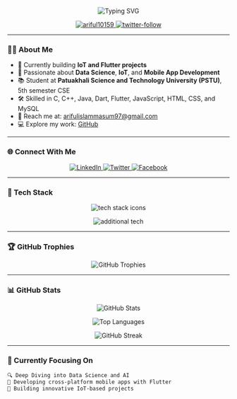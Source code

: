 <!-- Animated Typing Header -->
<p align="center">
  <img src="https://readme-typing-svg.demolab.com?font=Fira+Code&duration=4000&pause=1000&center=true&width=535&lines=Hi+%F0%9F%91%8B%2C+I'm+Ariful+Islam+Masum;A+Tech-Enthusiast+%F0%9F%92%BB;Flutter+%7C+C%2B%2B+%7C+Data+Science;Always+Learning+%F0%9F%93%9A" alt="Typing SVG" />
</p>

<p align="center">
  <a href="https://github.com/ariful10159">
    <img src="https://komarev.com/ghpvc/?username=ariful10159&label=Profile+views&color=0e75b6&style=flat" alt="ariful10159" />
  </a>
  <a href="https://twitter.com/your_twitter_here">
    <img src="https://img.shields.io/twitter/follow/your_twitter_here?logo=twitter&style=flat-square" alt="twitter-follow" />
  </a>
</p>

---

### 👨‍💻 About Me

- 🔭 Currently building **IoT and Flutter projects**  
- 🧠 Passionate about **Data Science**, **IoT**, and **Mobile App Development**  
- 📚 Student at **Patuakhali Science and Technology University (PSTU)**, 5th semester CSE  
- 🛠️ Skilled in C, C++, Java, Dart, Flutter, JavaScript, HTML, CSS, and MySQL  
- 📧 Reach me at: [arifulislammasum97@gmail.com](mailto:arifulislammasum97@gmail.com)  
- 💻 Explore my work: [GitHub](https://github.com/ariful10159)  

---

### 🌐 Connect With Me

<p align="center">
  <a href="https://linkedin.com/in/your-linkedin-here">
    <img src="https://skillicons.dev/icons?i=linkedin" alt="LinkedIn" />
  </a>
  <a href="https://twitter.com/your_twitter_here">
    <img src="https://skillicons.dev/icons?i=twitter" alt="Twitter" />
  </a>
  <a href="https://facebook.com/your_facebook_here">
    <img src="https://skillicons.dev/icons?i=facebook" alt="Facebook" />
  </a>
</p>

---

### 🚀 Tech Stack

<p align="center">
  <img src="https://skillicons.dev/icons?i=flutter,dart,java,cpp,c,mysql,html,css,js,git" alt="tech stack icons" />
</p>

<p align="center">
  <img src="https://skillicons.dev/icons?i=arduino,vscode,pandas,seaborn" alt="additional tech" />
</p>

---

### 🏆 GitHub Trophies

<p align="center">
  <img src="https://github-profile-trophy.vercel.app/?username=ariful10159&theme=gruvbox&row=2&column=3" alt="GitHub Trophies" />
</p>

---

### 📊 GitHub Stats

<p align="center">
  <img src="https://github-readme-stats.vercel.app/api?username=ariful10159&show_icons=true&theme=radical&rank_icon=github" alt="GitHub Stats" />
</p>

<p align="center">
  <img src="https://github-readme-stats.vercel.app/api/top-langs/?username=ariful10159&layout=compact&theme=radical" alt="Top Languages" />
</p>

<p align="center">
  <img src="https://github-readme-streak-stats.herokuapp.com/?user=ariful10159&theme=radical" alt="GitHub Streak" />
</p>

---

### 🎯 Currently Focusing On

```txt
🔍 Deep Diving into Data Science and AI
📱 Developing cross-platform mobile apps with Flutter
🚀 Building innovative IoT-based projects
